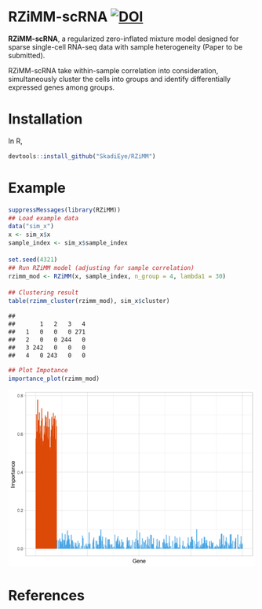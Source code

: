 RZiMM-scRNA [![DOI](https://zenodo.org/badge/DOI/10.5281/zenodo.4595924.svg)](https://doi.org/10.5281/zenodo.4595924)
================

**RZiMM-scRNA**, a regularized zero-inflated mixture model designed for
sparse single-cell RNA-seq data with sample heterogeneity (Paper to be
submitted).

RZiMM-scRNA take within-sample correlation into consideration,
simultaneously cluster the cells into groups and identify differentially
expressed genes among groups.

# Installation

In R,

``` r
devtools::install_github("SkadiEye/RZiMM")
```

# Example

``` r
suppressMessages(library(RZiMM))
## Load example data
data("sim_x")
x <- sim_x$x
sample_index <- sim_x$sample_index

set.seed(4321)
## Run RZiMM model (adjusting for sample correlation)
rzimm_mod <- RZiMM(x, sample_index, n_group = 4, lambda1 = 30)

## Clustering result
table(rzimm_cluster(rzimm_mod), sim_x$cluster)
```

    ##    
    ##       1   2   3   4
    ##   1   0   0   0 271
    ##   2   0   0 244   0
    ##   3 242   0   0   0
    ##   4   0 243   0   0

``` r
## Plot Impotance
importance_plot(rzimm_mod)
```

![](README_files/figure-gfm/unnamed-chunk-2-1.png)<!-- -->

# References
